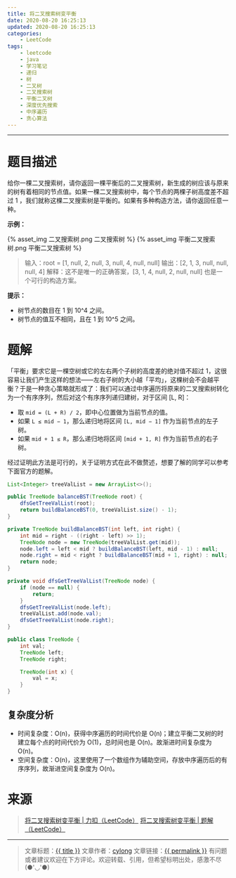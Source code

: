 ```yaml
---
title: 将二叉搜索树变平衡
date: 2020-08-20 16:25:13
updated: 2020-08-20 16:25:13
categories:
    - LeetCode
tags:
    - leetcode
    - java
    - 学习笔记
    - 递归
    - 树
    - 二叉树
    - 二叉搜索树
    - 平衡二叉树
    - 深度优先搜索
    - 中序遍历
    - 贪心算法
---
```

---

# 题目描述

给你一棵二叉搜索树，请你返回一棵平衡后的二叉搜索树，新生成的树应该与原来的树有着相同的节点值。如果一棵二叉搜索树中，每个节点的两棵子树高度差不超过 1 ，我们就称这棵二叉搜索树是平衡的。如果有多种构造方法，请你返回任意一种。

**示例：**

{% asset_img 二叉搜索树.png 二叉搜索树 %}
{% asset_img 平衡二叉搜索树.png 平衡二叉搜索树 %}

> 输入：root = [1, null, 2, null, 3, null, 4, null, null]
> 输出：[2, 1, 3, null, null, null, 4]
> 解释：这不是唯一的正确答案，[3, 1, 4, null, 2, null, null] 也是一个可行的构造方案。

**提示：**
* 树节点的数目在 1 到 10^4 之间。
* 树节点的值互不相同，且在 1 到 10^5 之间。

<!-- more -->

# 题解

「平衡」要求它是一棵空树或它的左右两个子树的高度差的绝对值不超过 1，这很容易让我们产生这样的想法——左右子树的大小越「平均」，这棵树会不会越平衡？于是一种贪心策略就形成了：我们可以通过中序遍历将原来的二叉搜索树转化为一个有序序列，然后对这个有序序列递归建树，对于区间 [L, R]：

* 取 `mid = (L + R) / 2`，即中心位置做为当前节点的值。
* 如果 `L ≤ mid − 1`，那么递归地将区间 `[L, mid − 1]` 作为当前节点的左子树。
* 如果 `mid + 1 ≤ R`，那么递归地将区间 `[mid + 1, R]` 作为当前节点的右子树。

经过证明此方法是可行的，关于证明方式在此不做赘述，想要了解的同学可以参考下面官方的题解。

```java
List<Integer> treeValList = new ArrayList<>();

public TreeNode balanceBST(TreeNode root) {
    dfsGetTreeValList(root);
    return buildBalanceBST(0, treeValList.size() - 1);
}

private TreeNode buildBalanceBST(int left, int right) {
    int mid = right - ((right - left) >> 1);
    TreeNode node = new TreeNode(treeValList.get(mid));
    node.left = left < mid ? buildBalanceBST(left, mid - 1) : null;
    node.right = mid < right ? buildBalanceBST(mid + 1, right) : null;
    return node;
}

private void dfsGetTreeValList(TreeNode node) {
    if (node == null) {
        return;
    }
    dfsGetTreeValList(node.left);
    treeValList.add(node.val);
    dfsGetTreeValList(node.right);
}

public class TreeNode {
    int val;
    TreeNode left;
    TreeNode right;

    TreeNode(int x) {
        val = x;
    }
}
```

## 复杂度分析

* 时间复杂度：O(n)，获得中序遍历的时间代价是 O(n)；建立平衡二叉树的时建立每个点的时间代价为 O(1)，总时间也是 O(n)。故渐进时间复杂度为 O(n)。
* 空间复杂度：O(n)，这里使用了一个数组作为辅助空间，存放中序遍历后的有序序列，故渐进空间复杂度为 O(n)。

# 来源
> [将二叉搜索树变平衡 | 力扣（LeetCode）][1]
> [将二叉搜索树变平衡 | 题解（LeetCode）][2]

---

> 文章标题：<a href='{{ permalink }}' title='{{ title }}' >{{ title }}</a>
> 文章作者：[cylong](http://www.cylong.com/about/ "cylong")
> 文章链接：<a href='{{ permalink }}' title='{{ title }}' >{{ permalink }}</a>
> 有问题或者建议欢迎在下方评论。欢迎转载、引用，但希望标明出处，感激不尽(●'◡'●)

[1]: https://leetcode-cn.com/problems/balance-a-binary-search-tree/ "将二叉搜索树变平衡 | 力扣（LeetCode）"
[2]: https://leetcode-cn.com/problems/balance-a-binary-search-tree/solution/jiang-er-cha-sou-suo-shu-bian-ping-heng-by-leetcod/ "将二叉搜索树变平衡 | 题解（LeetCode）"
